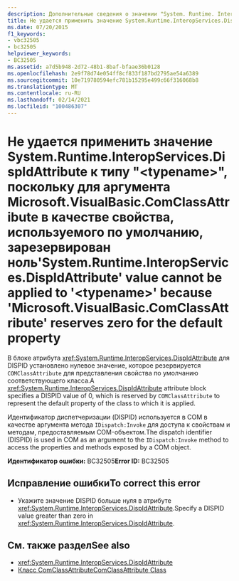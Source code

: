 ```yaml
---
description: Дополнительные сведения о значении "System. Runtime. InteropServices. DispIdAttribute" невозможно применить к " <typename> ", так как "Microsoft. VisualBasic. ComClassAttribute" резервирует нулевое значение для свойства по умолчанию
title: Не удается применить значение System.Runtime.InteropServices.DispIdAttribute к типу "<typename>", поскольку для аргумента Microsoft.VisualBasic.ComClassAttribute в качестве свойства, используемого по умолчанию, зарезервирован ноль
ms.date: 07/20/2015
f1_keywords:
- vbc32505
- bc32505
helpviewer_keywords:
- BC32505
ms.assetid: a7d5b948-2d72-48b1-8baf-bfaae36b0128
ms.openlocfilehash: 2e9f78d74e054ff8cf833f187bd2795ae54a6389
ms.sourcegitcommit: 10e719780594efc781b15295e499c66f316068b8
ms.translationtype: MT
ms.contentlocale: ru-RU
ms.lasthandoff: 02/14/2021
ms.locfileid: "100486307"
---
```

# <a name="systemruntimeinteropservicesdispidattribute-value-cannot-be-applied-to-typename-because-microsoftvisualbasiccomclassattribute-reserves-zero-for-the-default-property"></a><span data-ttu-id="f4638-103">Не удается применить значение System.Runtime.InteropServices.DispIdAttribute к типу "\<typename>", поскольку для аргумента Microsoft.VisualBasic.ComClassAttribute в качестве свойства, используемого по умолчанию, зарезервирован ноль</span><span class="sxs-lookup"><span data-stu-id="f4638-103">'System.Runtime.InteropServices.DispIdAttribute' value cannot be applied to '\<typename>' because 'Microsoft.VisualBasic.ComClassAttribute' reserves zero for the default property</span></span>

<span data-ttu-id="f4638-104">В блоке атрибута <xref:System.Runtime.InteropServices.DispIdAttribute> для DISPID установлено нулевое значение, которое резервируется `COMClassAttribute` для представления свойства по умолчанию соответствующего класса.</span><span class="sxs-lookup"><span data-stu-id="f4638-104">A <xref:System.Runtime.InteropServices.DispIdAttribute> attribute block specifies a DISPID value of 0, which is reserved by `COMClassAttribute` to represent the default property of the class to which it is applied.</span></span>  
  
 <span data-ttu-id="f4638-105">Идентификатор диспетчеризации (DISPID) используется в COM в качестве аргумента метода `IDispatch:Invoke` для доступа к свойствам и методам, предоставляемым COM-объектом.</span><span class="sxs-lookup"><span data-stu-id="f4638-105">The dispatch identifier (DISPID) is used in COM as an argument to the `IDispatch:Invoke` method to access the properties and methods exposed by a COM object.</span></span>  
  
 <span data-ttu-id="f4638-106">**Идентификатор ошибки:** BC32505</span><span class="sxs-lookup"><span data-stu-id="f4638-106">**Error ID:** BC32505</span></span>  
  
## <a name="to-correct-this-error"></a><span data-ttu-id="f4638-107">Исправление ошибки</span><span class="sxs-lookup"><span data-stu-id="f4638-107">To correct this error</span></span>  
  
- <span data-ttu-id="f4638-108">Укажите значение DISPID больше нуля в атрибуте <xref:System.Runtime.InteropServices.DispIdAttribute>.</span><span class="sxs-lookup"><span data-stu-id="f4638-108">Specify a DISPID value greater than zero in <xref:System.Runtime.InteropServices.DispIdAttribute>.</span></span>  
  
## <a name="see-also"></a><span data-ttu-id="f4638-109">См. также раздел</span><span class="sxs-lookup"><span data-stu-id="f4638-109">See also</span></span>

- <xref:System.Runtime.InteropServices.DispIdAttribute>
- [<span data-ttu-id="f4638-110">Класс ComClassAttribute</span><span class="sxs-lookup"><span data-stu-id="f4638-110">ComClassAttribute Class</span></span>](xref:Microsoft.VisualBasic.ComClassAttribute)
